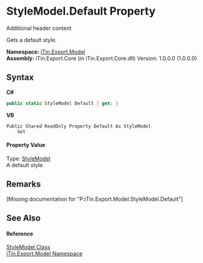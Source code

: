 # StyleModel.Default Property 
Additional header content 

Gets a default style.

**Namespace:**&nbsp;<a href="N_iTin_Export_Model">iTin.Export.Model</a><br />**Assembly:**&nbsp;iTin.Export.Core (in iTin.Export.Core.dll) Version: 1.0.0.0 (1.0.0.0)

## Syntax

**C#**<br />
``` C#
public static StyleModel Default { get; }
```

**VB**<br />
``` VB
Public Shared ReadOnly Property Default As StyleModel
	Get
```


#### Property Value
Type: <a href="T_iTin_Export_Model_StyleModel">StyleModel</a><br />A default style.

## Remarks
\[Missing <remarks> documentation for "P:iTin.Export.Model.StyleModel.Default"\]

## See Also


#### Reference
<a href="T_iTin_Export_Model_StyleModel">StyleModel Class</a><br /><a href="N_iTin_Export_Model">iTin.Export.Model Namespace</a><br />